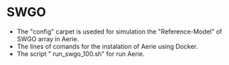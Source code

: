 # SWGO
- The "config" carpet is useded for simulation the "Reference-Model" of SWGO array in Aerie.
- The lines of comands for the instalation of Aerie using Docker.
- The script " run_swgo_100.sh" for run Aerie.
